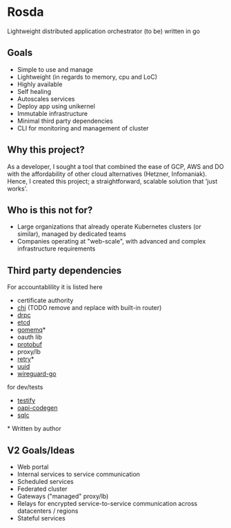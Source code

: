 # Rosda
Lightweight distributed application orchestrator (to be) written in go

## Goals

- Simple to use and manage
- Lightweight (in regards to memory, cpu and LoC)
- Highly available
- Self healing
- Autoscales services
- Deploy app using unikernel
- Immutable infrastructure
- Minimal third party dependencies
- CLI for monitoring and management of cluster

## Why this project?

As a developer, I sought a tool that combined the ease of GCP, AWS and DO with the affordability of other cloud alternatives (Hetzner, Infomaniak). Hence, I created this project; a straightforward, scalable solution that 'just works'. 

## Who is this not for?

* Large organizations that already operate Kubernetes clusters (or similar), managed by dedicated teams
* Companies operating at "web-scale", with advanced and complex infrastructure requirements

## Third party dependencies 
For accountablility it is listed here

- certificate authority
- [chi](https://github.com/go-chi/chi) (TODO remove and replace with built-in router)
- [drpc](https://github.com/storj/drpc)
- [etcd](https://go.etcd.io/etcd/client/v3)
- [gomemq](https://github.com/chk-n/gomemq)*
- oauth lib
- [protobuf](https://github.com/golang/protobuf)
- proxy/lb
- [retry](https://github.com/chk-n/retry)* 
- [uuid](https://github.com/google/uuid)
- [wireguard-go](https://github.com/WireGuard/wireguard-go)

for dev/tests
- [testify](https://github.com/stretchr/testify)
- [oapi-codegen](https://github.com/deepmap/oapi-codegen)
- [sqlc](https://github.com/sqlc-dev/sqlc)

\* Written by author
## V2 Goals/Ideas
- Web portal
- Internal services to service communication
- Scheduled services
- Federated cluster
- Gateways ("managed" proxy/lb)
- Relays for encrypted service-to-service communication across datacenters / regions
- Stateful services
